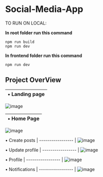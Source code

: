 # Social-Media-App

TO RUN ON LOCAL:

**In root folder run this command**
```
npm run build 
npm run dev
```

**In frontend folder run this command**

```
npm run dev
```




## Project OverView

| •	Landing page |
| ----------------- |
![image](https://github.com/user-attachments/assets/0aa2a11d-2039-4ecb-ae1f-7a4e77d4bdad)



|•	Home Page |
| ----------------- |
![image](https://github.com/user-attachments/assets/e7ecc691-0ecd-4ba9-b506-d208968d55b8)




•	Create posts
| ----------------- |
![image](https://github.com/user-attachments/assets/537a0f30-9098-46de-b118-517543c35e06)



•	Update profile
| ----------------- |
![image](https://github.com/user-attachments/assets/1a9e6a57-9520-44d7-b0d1-7dc0883c6648)



•	Profile
| ----------------- |
![image](https://github.com/user-attachments/assets/d471ddfe-24d6-49e8-9983-22a2e0817d7f)



•	Notifications
| ----------------- |
![image](https://github.com/user-attachments/assets/df2ab1a0-313b-43ca-b03b-4607e127e1ff)



